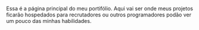Essa é a página principal do meu portifólio.
Aqui vai ser onde meus projetos ficarão hospedados para recrutadores ou outros programadores podão ver um pouco das minhas habilidades.
